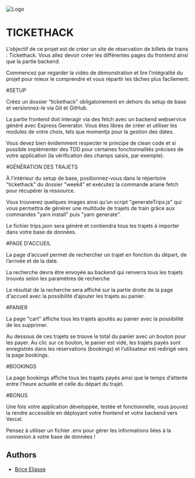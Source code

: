 
![Logo](https://ariane.lacapsule.academy/static/media/Lacapsulerose.76b0b010.png)


# TICKETHACK


L’objectif de ce projet est de créer un site de réservation de billets de trains : Tickethack. Vous allez devoir créer les différentes pages du frontend ainsi que la partie backend.


Commencez par regarder la vidéo de démonstration et lire l’intégralité du projet pour mieux le comprendre et vous répartir les tâches plus facilement.


#SETUP

Créez un dossier “tickethack” obligatoirement en dehors du setup de base et versionnez-le via Git et GitHub.


La partie frontend doit interagir via des fetch avec un backend webservice généré avec Express Generator. Vous êtes libres de créer et utiliser les modules de votre choix, tels que momentjs pour la gestion des dates.


Vous devez bien évidemment respecter le principe de clean code et si possible implémenter des TDD pour certaines fonctionnalités précises de votre application (la vérification des champs saisis, par exemple).

#GÉNÉRATION DES TRAJETS

À l’intérieur du setup de base, positionnez-vous dans le répertoire "tickethack" du dossier "week4" et exécutez la commande ariane fetch pour récupérer la ressource.


Vous trouverez quelques images ainsi qu’un script "generateTrips.js" qui vous permettra de générer une multitude de trajets de train grâce aux commandes "yarn install" puis "yarn generate".


Le fichier trips.json sera généré et contiendra tous les trajets à importer dans votre base de données.

#PAGE D'ACCUEIL

La page d’accueil permet de rechercher un trajet en fonction du départ, de l’arrivée et de la date.


La recherche devra être envoyée au backend qui renverra tous les trajets trouvés selon les paramètres de recherche


Le résultat de la recherche sera affiché sur la partie droite de la page d'accueil avec la possibilité d’ajouter les trajets au panier.

#PANIER

La page "cart" affiche tous les trajets ajoutés au panier avec la possibilité de les supprimer.


Au dessous de ces trajets se trouve le total du panier avec un bouton pour les payer. Au clic sur ce bouton,  le panier est vidé, les trajets payés sont enregistrés dans les réservations (bookings) et l’utilisateur est redirigé vers la page bookings.

#BOOKINGS

La page bookings affiche tous les trajets payés ainsi que le temps d’attente entre l’heure actuelle et celle du départ du trajet.

#BONUS

Une fois votre application développée, testée et fonctionnelle, vous pouvez la rendre accessible en déployant votre frontend et votre backend vers Vercel.


Pensez à utiliser un fichier .env pour gérer les informations liées à la connexion à votre base de données !
## Authors

- [Brice Eliasse](https:/brice-eliasse.com)
